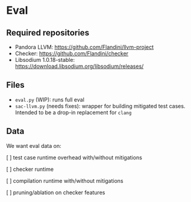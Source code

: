 # Eval

## Required repositories
- Pandora LLVM: https://github.com/Flandini/llvm-project
- Checker: https://github.com/Flandini/checker
- Libsodium 1.0.18-stable: https://download.libsodium.org/libsodium/releases/

## Files
- `eval.py` (WIP): runs full eval
- `sac-llvm.py` (needs fixes): wrapper for building mitigated test cases. Intended to be a drop-in replacement for `clang`

## Data
We want eval data on:

[ ] test case runtime overhead with/without mitigations

[ ] checker runtime

[ ] compilation runtime with/without mitigations

[ ] pruning/ablation on checker features
